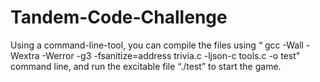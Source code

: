 # Tandem-Code-Challenge

Using a command-line-tool, you can compile the files using “ gcc -Wall -Wextra -Werror -g3 -fsanitize=address trivia.c -ljson-c tools.c -o test" command line, and run the excitable file “./test” to start the game.
